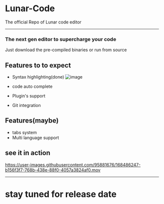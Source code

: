 # Lunar-Code
The official Repo of Lunar code editor
___
### The next gen editor to supercharge your code

Just download the pre-compiled binaries or run from source

## Features to to expect

* Syntax highlighting(done)
![image](https://user-images.githubusercontent.com/95881676/168418891-72a3222c-1a04-4569-92a4-6e0a3f62b480.png)


* code auto complete

* Plugin's support

* Git integration

## Features(maybe)

* tabs system 
* Multi language support

## see it in action
https://user-images.githubusercontent.com/95881676/168486247-b156f3f7-768b-438e-88f0-4057a3824af0.mov
___


# stay tuned for release date
